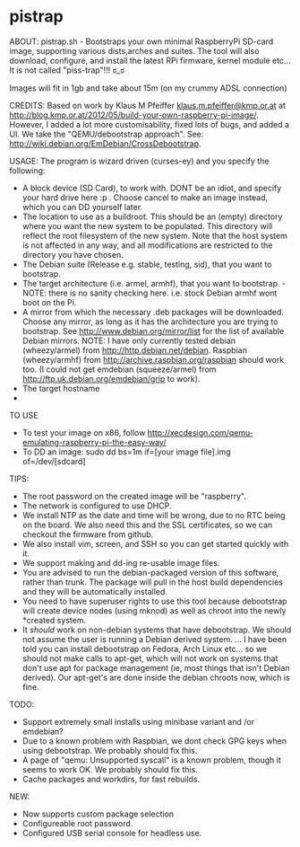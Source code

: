 pistrap
=======

ABOUT:
pistrap.sh - Bootstraps your own minimal RaspberryPi SD-card image, supporting various dists,arches and suites. The tool will also download, configure, and install the latest RPi firmware, kernel module etc...  It is not called "piss-trap"!!! ಠ_ಠ

Images will fit in 1gb and take about 15m (on my crummy ADSL connection)

CREDITS:
Based on work by Klaus M Pfeiffer <klaus.m.pfeiffer@kmp.or.at> at http://blog.kmp.or.at/2012/05/build-your-own-raspberry-pi-image/.
However, I added a lot more customisability, fixed lots of bugs, and added a UI.
We take the "QEMU/debootstrap approach". See: http://wiki.debian.org/EmDebian/CrossDebootstrap.

USAGE:
The program is wizard driven (curses-ey) and you specify the following:
* A block device (SD Card), to work with. DONT be an idiot, and specify your hard drive here :p . Choose cancel to make an image instead, which you can DD yourself later.
* The location to use as a buildroot. This should be an (empty) directory where you want the new system to be populated. This directory will reflect the root filesystem of the new system. Note that the host system is not affected in any way, and all modifications are restricted to the directory you have chosen.
* The Debian suite (Release e.g. stable, testing, sid), that you want to bootstrap.
* The target architecture (i.e. armel, armhf), that you want to bootstrap. - NOTE: there is no sanity checking here. i.e. stock Debian armhf wont boot on the Pi.
* A mirror from which the necessary .deb packages will be downloaded. Choose any mirror, as long as it has the architecture you are trying to bootstrap. See http://www.debian.org/mirror/list for the list of available Debian mirrors. NOTE: I have only currently tested debian (wheezy/armel) from http://http.debian.net/debian. Raspbian (wheezy/armhf) from http://archive.raspbian.org/raspbian should work too. (I could not get emdebian (squeeze/armel) from http://ftp.uk.debian.org/emdebian/grip to work).
* The target hostname
* 

TO USE
* To test your image on x86, follow http://xecdesign.com/qemu-emulating-raspberry-pi-the-easy-way/
* To DD an image: sudo dd bs=1m if=[your image file].img of=/dev/[sdcard]

TIPS:
* The root password on the created image will be "raspberry".
* The network is configured to use DHCP.
* We install NTP as the date and time will be wrong, due to no RTC being on the board. We also need this and the SSL certificates, so we can checkout the firmware from github.
* We also install  vim, screen, and SSH so you can get started quickly with it.
* We support making and dd-ing re-usable image files.
* You are advised to run the debian-packaged version of this software, rather than trunk. The package will pull in the host build dependencies and they will be automatically installed.
* You need to have superuser rights to use this tool because debootstrap will create device nodes (using mknod) as well as chroot into the newly *created system.
* It *should* work on non-debian systems that have debootstrap. We should not assume the user is running a Debian derived system. ... I have been told you can install debootstrap on Fedora, Arch Linux etc... so we should not make calls to apt-get, which will not work on systems that don't use apt for package management (ie, most things that isn't Debian derived). Our apt-get's are done inside the debian chroots now, which is fine.

TODO:
* Support extremely small installs using minibase variant and /or emdebian?
* Due to a known problem with Raspbian, we dont check GPG keys when using debootstrap. We probably should fix this.
* A page of "qemu: Unsupported syscall" is a known problem, though it seems to work OK. We probably should fix this.
* Cache packages and workdirs, for fast rebuilds.

NEW:
* Now supports custom package selection
* Configureable root password.
* Configured USB serial console for headless use.
